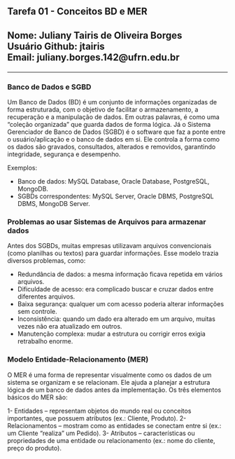 <h2> Tarefa 01 - Conceitos BD e MER <h2>
Nome: Juliany Tairis de Oliveira Borges </br>
Usuário Github: jtairis</br>
Email: juliany.borges.142@ufrn.edu.br
<hr>
<h3>Banco de Dados e SGBD</h3>

Um Banco de Dados (BD) é um conjunto de informações organizadas de forma estruturada, com o objetivo de facilitar o armazenamento, a recuperação e a manipulação de dados. Em outras palavras, é como uma “coleção organizada” que guarda dados de forma lógica. Já o Sistema Gerenciador de Banco de Dados (SGBD) é o software que faz a ponte entre o usuário/aplicação e o banco de dados em si. Ele controla a forma como os dados são gravados, consultados, alterados e removidos, garantindo integridade, segurança e desempenho.

Exemplos:
- Banco de dados: MySQL Database, Oracle Database, PostgreSQL, MongoDB.
- SGBDs correspondentes: MySQL Server, Oracle DBMS, PostgreSQL DBMS, MongoDB Server.

<h3> Problemas ao usar Sistemas de Arquivos para armazenar dados</h3>

Antes dos SGBDs, muitas empresas utilizavam arquivos convencionais (como planilhas ou textos) para guardar informações. Esse modelo trazia diversos problemas, como:
- Redundância de dados: a mesma informação ficava repetida em vários arquivos.
- Dificuldade de acesso: era complicado buscar e cruzar dados entre diferentes arquivos.
- Baixa segurança: qualquer um com acesso poderia alterar informações sem controle.
- Inconsistência: quando um dado era alterado em um arquivo, muitas vezes não era atualizado em outros.
- Manutenção complexa: mudar a estrutura ou corrigir erros exigia retrabalho enorme.

<h3>Modelo Entidade-Relacionamento (MER)</h3>

O MER é uma forma de representar visualmente como os dados de um sistema se organizam e se relacionam. Ele ajuda a planejar a estrutura lógica de um banco de dados antes da implementação. Os três elementos básicos do MER são:

1- Entidades – representam objetos do mundo real ou conceitos importantes, que possuem atributos (ex.: Cliente, Produto).
2- Relacionamentos – mostram como as entidades se conectam entre si (ex.: um Cliente “realiza” um Pedido).
3- Atributos – características ou propriedades de uma entidade ou relacionamento (ex.: nome do cliente, preço do produto).

